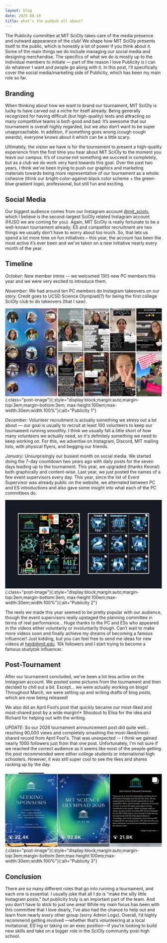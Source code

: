 ```yaml
---
layout: blog
date: 2025-08-18
title: what's the pubbub all about?
---
```


The Publicity committee at MIT SciOly takes care of the media presence and outward appearance of the club! We shape how MIT SciOly presents itself to the public, which is honestly a lot of power if you think about it. Some of the main things we do include managing our social media and designing merchandise. The specifics of what we do is mostly up to the individual members to initiate — part of the reason I love Publicity is I can do whatever I want and people go along with it. In this post, I’ll specifically cover the social media/marketing side of Publicity, which has been my main role so far. 

## Branding

When thinking about how we want to brand our tournament, MIT SciOly is lucky to have carved out a niche for itself already. Being generally recognized for having difficult (but high-quality) tests and attracting so many competitive teams is both good and bad: It’s awesome that our tournament is overall highly regarded, but we also don’t want to be super unapproachable. In addition, if something goes wrong (cough cough awards), everyone knows about it which can be a little scary.

Ultimately, the vision we have is for the tournament to present a high-quality experience from the first time you hear about MIT SciOly to the moment you leave our campus. It’s of course not something we succeed in completely, but as a club we do work very hard towards this goal. Over the past two years, I think we’ve been trying to push our graphics and marketing materials towards being more representative of our tournament as a whole: cohesive (think our bright-color-against-black color scheme + the green-blue gradient logo), professional, but still fun and exciting.

## Social Media

Our biggest audience comes from our Instagram account [@mit_scioly](https://www.instagram.com/mit_scioly/?hl=en), which I believe is the second-largest SciOly related Instagram account (HUSO we are coming for you). Again, MIT SciOly is really fortunate to be a well-known tournament already; ES and competitor recruitment are two things we usually don’t have to worry about too much. So, that lets us spend a lot more time on fun initiatives – this year, the account has been the most active it’s ever been and we've taken on a new initiative nearly every month of the year.

## Timeline

_October_: New member intros -- we welcomed 13(!) new PC members this year and we were very excited to introduce them. 

_November_: We had around ten PC members do Instagram takeovers on our story. Credit goes to UCSD Science Olympiad(?) for being the first college SciOly club to do takeovers (that I saw). 

![Publicity 1](/assets/blogs/2025-06-27-publicity-team/publicity-blog-image-1.png){:class="post-image"}{:style="display:block;margin:auto;margin-top:3em;margin-bottom:3em; max-height:100em;max-width:30em;width:100%"}{:alt="Publicity 1"}

_December_: Volunteer recruitment is actually something we stress out a lot about — our goal is usually to recruit at least 100 volunteers to keep our tournament running smoothly. I think we usually fall a little short of how many volunteers we actually need, so it's definitely something we need to keep working on. For this, we advertise on Instagram, Discord, MIT mailing lists, with physical flyers, and begging our friends.

_January_: Unsurprisingly our busiest month on social media. We started doing the 7-day countdown two years ago with daily posts for the seven days leading up to the tournament. This year, we upgraded (thanks Keona!) both graphically and content-wise. Last year, we just posted the names of a few event supervisors every day. This year, since the list of Event Supervisor was already public on the website, we alternated between PC and ES introductions and also gave some insight into what each of the PC committees do.

![Publicity 2](/assets/blogs/2025-06-27-publicity-team/publicity-blog-image-2.png){:class="post-image"}{:style="display:block;margin:auto;margin-top:3em;margin-bottom:3em; max-height:100em;max-width:30em;width:100%"}{:alt="Publicity 2"}

The reels we made this year seemed to be pretty popular with our audience, though the event supervisors really upstaged the planning committee in terms of reel performance… Huge thanks to the PC and ESs who appeared in the videos either voluntarily or involuntarily though. Can’t wait to make more videos soon and finally achieve my dreams of becoming a famous influencer! Just kidding, but you can feel free to send me ideas for new videos at heidi@mit.edu. 10k followers and I start trying to become a famous studytok influencer. 

## Post-Tournament

After our tournament concluded, we’ve been a lot less active on the Instagram account. We posted some pictures from the tournament and then decided to chill out a bit. Except… we were actually working on blogs! Throughout March, we were setting up and writing drafts of blog posts, which are now being released!

We also did an April Fool’s post that quickly became our most-liked and most-shared post by a wide margin!* Shoutout to Elisa for the idea and Richard for helping out with the writing.

_UPDATE_: So our 2026 tournament announcement post did quite well... reaching 90,000 views and completely smashing the most-liked/most-shared record from April Fool's. That was unexpected -- I think we gained nearly 1000 followers just from that one post. Unfortunately, I'm not sure if we reached the correct audience as it seems like most of the people getting the post recommended were either college students or international high schoolers. However, it was still super cool to see the likes and shares racking up by the day.

![Publicity 3](/assets/blogs/2025-06-27-publicity-team/publicity_blog_image_3.jpg){:class="post-image"}{:style="display:block;margin:auto;margin-top:3em;margin-bottom:3em;max-height:100em;max-width:30em;width:100%"}{:alt="Publicity 3"}

## Conclusion

There are so many different roles that go into running a tournament, and each one is essential. I usually joke that all I do is “make the silly little Instagram posts,” but publicity truly is an important part of the team. And you don’t have to stick to just one area! While my main focus has been with this committee that I love dearly, I’ve also had the chance to help out and learn from nearly every other group (sorry Admin Logs). Overall, I’d highly recommend getting involved —whether that’s volunteering at a local invitational, ES'ing or taking on an exec position—if you’re looking to build new skills and take on a bigger role in the SciOly community post-high school.

